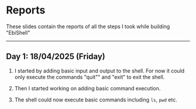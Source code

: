 # Reports 

These slides contain the reports of all the steps I took while building "EbiShell"

---

## Day 1: 18/04/2025 (Friday)

1. I started by adding basic input and output to the shell. For now it could only execute the commands "quit"" and "exit" to  exit the shell. 

2. Then I started working on adding basic command execution.

3. The shell could now execute basic commands including `ls`, `pwd` etc. 
